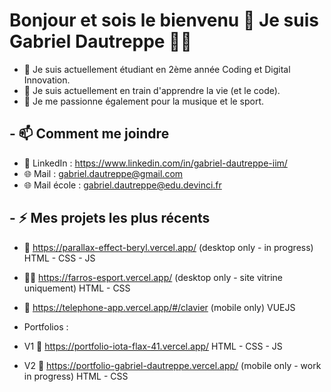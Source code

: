 # Bonjour et sois le bienvenu 👋 Je suis Gabriel Dautreppe 🧑‍💻

- 🔭 Je suis actuellement étudiant en 2ème année Coding et Digital Innovation.
- 🌱 Je suis actuellement en train d'apprendre la vie (et le code).
- 💚 Je me passionne également pour la musique et le sport.

## - 📫 Comment me joindre
- 👔 LinkedIn : https://www.linkedin.com/in/gabriel-dautreppe-iim/
- 🌐 Mail : gabriel.dautreppe@gmail.com
- 🌐 Mail école : gabriel.dautreppe@edu.devinci.fr

## - :zap: Mes projets les plus récents
- 💚 https://parallax-effect-beryl.vercel.app/ (desktop only - in progress) HTML - CSS - JS
- 🧑‍💻 https://farros-esport.vercel.app/ (desktop only - site vitrine uniquement) HTML - CSS
- 📱 https://telephone-app.vercel.app/#/clavier (mobile only) VUEJS

- Portfolios :
- V1 💩 https://portfolio-iota-flax-41.vercel.app/ HTML - CSS - JS
- V2 🚧 https://portfolio-gabriel-dautreppe.vercel.app/ (mobile only - work in progress) HTML - CSS

